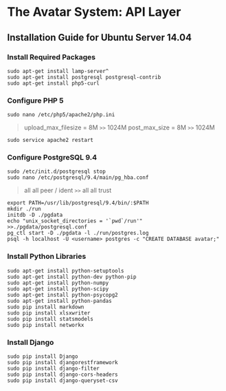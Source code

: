 # The Avatar System: API Layer
## Installation Guide for Ubuntu Server 14.04
### Install Required Packages
```
sudo apt-get install lamp-server^
sudo apt-get install postgresql postgresql-contrib
sudo apt-get install php5-curl
```
### Configure PHP 5
```
sudo nano /etc/php5/apache2/php.ini
```

>   upload_max_filesize = 8M `>>` 1024M
>   post_max_size = 8M `>>` 1024M

```
sudo service apache2 restart
```
### Configure PostgreSQL 9.4
```
sudo /etc/init.d/postgresql stop
sudo nano /etc/postgresql/9.4/main/pg_hba.conf
```

>   all all peer / ident `>>` all all trust

```
export PATH=/usr/lib/postgresql/9.4/bin/:$PATH
mkdir ./run
initdb -D ./pgdata
echo "unix_socket_directories = '`pwd`/run'" >>./pgdata/postgresql.conf
pg_ctl start -D ./pgdata -l ./run/postgres.log
psql -h localhost -U <username> postgres -c "CREATE DATABASE avatar;"
```
### Install Python Libraries
```
sudo apt-get install python-setuptools
sudo apt-get install python-dev python-pip
sudo apt-get install python-numpy
sudo apt-get install python-scipy
sudo apt-get install python-psycopg2
sudo apt-get install python-pandas
sudo pip install markdown
sudo pip install xlsxwriter
sudo pip install statsmodels
sudo pip install networkx
```
### Install Django
```
sudo pip install Django
sudo pip install djangorestframework
sudo pip install django-filter
sudo pip install django-cors-headers
sudo pip install django-queryset-csv
```
